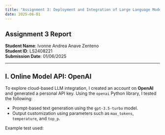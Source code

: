 ```yaml
---
title: "Assignment 3: Deployment and Integration of Large Language Models (LLMs)"
date: 2025-06-01
---
```

## Assignment 3 Report

**Student Name**: Ivonne Andrea Anave Zenteno  
**Student ID**: LS2408221  
**Submission Date**: 01/06/2025  

---

## I. Online Model API: OpenAI

To explore cloud-based LLM integration, I created an account on **OpenAI** and generated a personal API key. Using the `openai` Python library, I tested the following:

- Prompt-based text generation using the `gpt-3.5-turbo` model.
- Output customization using parameters such as `max_tokens`, `temperature`, and `top_p`.

Example test used:


